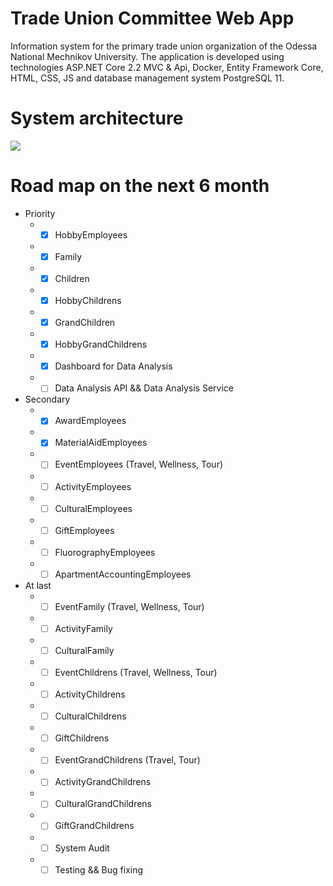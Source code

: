 # Trade Union Committee Web App
Information system for the primary trade union organization of the Odessa National Mechnikov University. The application is developed using technologies ASP.NET Core 2.2 MVC &amp; Api, Docker,  Entity Framework Core, HTML, CSS, JS and database management system PostgreSQL 11.

# System architecture
![](https://github.com/zavada-sergey/TradeUnionCommitteeCoreWebApp/blob/master/TradeUnionCommittee.DB/ER-Diagram/0.System%20Architecture.PNG)

# Road map on the next 6 month
- Priority
	-  - [x] HobbyEmployees
	-  - [x] Family
	-  - [x] Children
	-  - [x] HobbyChildrens
	-  - [x] GrandChildren
	-  - [x] HobbyGrandChildrens
	-  - [x] Dashboard for Data Analysis
	-  - [ ] Data Analysis API && Data Analysis Service

- Secondary
	-  - [x] AwardEmployees
	-  - [x] MaterialAidEmployees
	-  - [ ] EventEmployees (Travel, Wellness, Tour)
	-  - [ ] ActivityEmployees
	-  - [ ] CulturalEmployees
	-  - [ ] GiftEmployees
	-  - [ ] FluorographyEmployees
	-  - [ ] ApartmentAccountingEmployees

- At last
	-  - [ ] EventFamily (Travel, Wellness, Tour)
	-  - [ ] ActivityFamily
	-  - [ ] CulturalFamily
	-  - [ ] EventChildrens (Travel, Wellness, Tour)
	-  - [ ] ActivityChildrens
	-  - [ ] CulturalChildrens
	-  - [ ] GiftChildrens
	-  - [ ] EventGrandChildrens (Travel, Tour)
	-  - [ ] ActivityGrandChildrens
	-  - [ ] CulturalGrandChildrens
	-  - [ ] GiftGrandChildrens
	-  - [ ] System Audit
	-  - [ ] Testing && Bug fixing